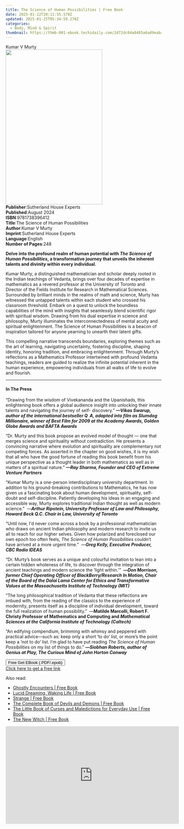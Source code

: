 ```yaml
---
title: The Science of Human Possibilities | Free Book
date: 2025-01-22T20:11:55.570Z
updated: 2025-01-25T05:34:59.278Z
categories:
  - Body, Mind & Spirit
thumbnail: https://thmb-001-ebook.techidaily.com/2d72dc04a0485a6ad9eaba644f7ac8621636cee1aa7201671996fea53de0d1f9.jpg
---
```

<main id="book-container">
  <div class="flex flex-col">
    <div class="book-brief flex-1 py-6 px-4 sm:p-6 md:py-10 md:px-8">
      <!-- brief-->
      <div class="book-brief-main">Kumar V Murty</div>
    </div>
    <div
      class="book-meta-info flex-1 grid gap-4 col-start-1 col-end-3 row-start-1 sm:mb-6 sm:grid-cols-4 lg:gap-6 lg:col-start-2 lg:row-end-6 lg:row-span-6 lg:mb-0"
    >
      <div
        class="book-meta-info-left place-content-center mt-4 p-4 text-sm leading-6 col-start-2 col-span-2 dark:text-slate-400"
      >
        <img
          class="w-full h-500 object-cover rounded-lg sm:h-255 sm:col-span-2 lg:col-span-full"
          src="https://img-001-ebook.techidaily.com/1ddb781bb71869a2e932c3c4c211dbb63c2c66194c07e2a446090abc2e4be0ba.jpg"
          alt=""
          width="312"
          height="500"
        />
      </div>
      <div
        class="book-meta-info-right mt-2 col-start-1 row-start-2 col-span-3 self-center"
      >
        <!-- meta data  -->
        <div class="flex flex-col px-4 md:px-8">
          <div class="flex-1">
            <strong>Publisher</strong>:<span class="px-2"
              >Sutherland House Experts</span
            >
          </div>
          <div class="flex-1">
            <strong>Published</strong>:<span class="px-2">August 2024</span>
          </div>
          <div class="flex-1">
            <strong>ISBN</strong>:<span class="px-2">9781738396412</span>
          </div>
          <div class="flex-1">
            <strong>Title</strong>:<span class="px-2"
              >The Science of Human Possibilities</span
            >
          </div>
          <div class="flex-1">
            <strong>Author</strong>:<span class="px-2">Kumar V Murty</span>
          </div>
          <div class="flex-1">
            <strong>Imprint</strong>:<span class="px-2"
              >Sutherland House Experts</span
            >
          </div>
          <div class="flex-1">
            <strong>Language</strong>:<span class="px-2">English</span>
          </div>
          <div class="flex-1">
            <strong>Number of Pages</strong>:<span class="px-2">248</span>
          </div>
        </div>
      </div>
    </div>
    <div class="book-description flex-1 py-6 px-4 sm:p-6 md:py-10 md:px-8">
      <div class="book-description-main">
        <div accordion-content="" id="description">
          <p>
            <b
              >Delve into the profound realm of human potential with
              <i>The Science of Human Possibilities</i>, a transformative
              journey that unveils the inherent talents and divinity within
              every individual.</b
            >
          </p>
          <p>
            Kumar Murty, a distinguished mathematician and scholar deeply rooted
            in the Indian teachings of Vedanta, brings over four decades of
            expertise in mathematics as a revered professor at the University of
            Toronto and Director of the Fields Institute for Research in
            Mathematical Sciences. Surrounded by brilliant minds in the realms
            of math and science, Murty has witnessed the untapped talents within
            each student who crossed his classroom threshold. Embark on a quest
            to unlock the boundless capabilities of the mind with insights that
            seamlessly blend scientific rigor with spiritual wisdom. Drawing
            from his dual expertise in science and philosophy, Murty illuminates
            the interconnectedness of mental acuity and spiritual enlightenment.
            The Science of Human Possibilities is a beacon of inspiration
            tailored for anyone yearning to unearth their latent gifts.
          </p>
          <p>
            This compelling narrative transcends boundaries, exploring themes
            such as the art of learning, navigating uncertainty, fostering
            discipline, shaping identity, honoring tradition, and embracing
            enlightenment. Through Murty’s reflections as a Mathematics
            Professor intertwined with profound Vedanta teachings, readers are
            guided to realize the infinite potential inherent in the human
            experience, empowering individuals from all walks of life to evolve
            and flourish.
          </p>
        </div>
        <div class="accordion-fader"></div>
      </div>
    </div>
    <div class="book-excerpts flex-1 py-6 px-4 sm:p-6 md:py-10 md:px-8">
      <!-- excerpts-->
      <div class="book-excerpts-main">
        <hr />
        <h4 class="placeholder placeholder-heading">
          <span>In The Press</span>
        </h4>
        <p></p>
        <p>
          “Drawing from the wisdom of Vivekananda and the Upanishads, this
          enlightening book offers a global audience insight into unlocking
          their innate talents and navigating the journey of self- discovery.”
          <b
            ><i
              >—Vikas Swarup, author of the international bestseller Q&nbsp; A,
              adapted into film as Slumdog Millionaire, winner of Best Film for
              2009 at the Academy Awards, Golden Globe Awards and BAFTA
              Awards</i
            ></b
          >
        </p>
        <p>
          “Dr. Murty and this book propose an evolved model of thought — one
          that merges science and spirituality without contradiction. He
          presents a convincing narrative where evolution and spirituality are
          complementary not competing forces. As asserted in the chapter on good
          wishes, it is my wish that all who have the good fortune of reading
          this book benefit from his unique perspective as a thought leader in
          both mathematics as well as in matters of a spiritual nature.”
          <b><i>—Ray Sharma, Founder and CEO of Extreme Venture Partners</i></b>
        </p>
        <p>
          “Kumar Murty is a one-person interdisciplinary university department.
          In addition to his ground-breaking contributions to Mathematics, he
          has now given us a fascinating book about human development,
          spirituality, self-doubt and self-discipline. Patiently developing his
          ideas in an engaging and accessible way, Murty explores traditional
          Indian thought as well as modern science.”&nbsp; —<b
            ><i
              >Arthur Ripstein, University Professor of Law and Philosophy,
              Howard Beck Q.C. Chair in Law, University of Toronto</i
            ></b
          >
        </p>
        <p>
          “Until now, I'd never come across a book by a professional
          mathematician who draws on ancient Indian philosophy and modern
          research to invite us all to reach for our higher selves. Given how
          polarized and foreclosed our own epoch too often feels,
          <i>The Science of Human Possibilities</i> couldn’t have arrived at a
          more urgent time.”&nbsp; —<b
            ><i>Greg Kelly, Executive Producer, CBC Radio IDEAS</i></b
          >
        </p>
        <p>
          “Dr. Murty’s book serves as a unique and colourful invitation to lean
          into a certain hidden wholeness of life, to discover through the
          integration of ancient teachings and modern science the ‘light
          within.’”&nbsp;<b>
            —<i
              >Don Morrison, former Chief Operating Officer of
              BlackBerry/Research In Motion, Chair of the Board of the Dalai
              Lama Center for Ethics and Transformative Values at the
              Massachusetts Institute of Technology (MIT)</i
            ></b
          >
        </p>
        <p>
          “The long philosophical tradition of Vedanta that these reflections
          are imbued with, from the reading of the classics to the experience of
          modernity, presents itself as a discipline of individual development,
          toward the full realization of human possibility.”<b>&nbsp;</b> —<b
            >Matilde Marcolli, Robert F. Christy Professor of Mathematics and
            Computing and&nbsp;</b
          ><b
            ><i
              >Mathematical Sciences at the California Institute of Technology
              (Caltech)</i
            ></b
          >
        </p>
        <p>
          “An edifying compendium, brimming with whimsy and peppered with
          practical advice—such as: keep only a short ‘to do’ list, or more’s
          the point keep a ‘not to do’ list. I’m glad to have put reading
          <i>The Science of Human Possibilities</i> on my list of things to do."
          <b>—</b
          ><b
            ><i
              >Siobhan Roberts, author of Genius at Play, The Curious Mind of
              John Horton Conway</i
            ></b
          ><br />
        </p>
        <p></p>
        <p></p>
      </div>
    </div>
    <div
      class="book-about-author flex-1 py-6 px-4 sm:p-6 md:py-10 md:px-8"
    ></div>
    <div class="book-free-get flex-1 py-6 px-4 sm:p-6 md:py-10 md:px-8">
      <button
        id="btn-free-get"
        class="bg-blue-500 hover:bg-blue-700 text-white font-bold py-2 px-4 rounded"
      >
        Free Get EBook (.PDF/.epub)
      </button>
      <div id="countdown-display" class="px-2 text-lg mt-2"></div>
      <a
        id="free-link"
        class="hidden bg-blue-500 hover:bg-blue-700 text-white font-bold py-2 px-4 rounded"
        href="https://www.ebooks.com/en-us/book/211413356/the-science-of-human-possibilities/kumar-v-murty/"
        target="_blank"
        >Click here to get a free link</a
      >
    </div>
    <script>
      let countdownTime = 0;
      let countdownInterval = null;
      document
        .getElementById('btn-free-get')
        .addEventListener('click', startCountdown);
      function startCountdown() {
        countdownTime = new Date().getTime() + 60000 * 3;
        countdownInterval = setInterval(updateCountdown, 1000);
        document.getElementById('btn-free-get').disabled = true;
        document
          .getElementById('btn-free-get')
          .classList.add('bg-gray-500', 'cursor-not-allowed');
      }
      function updateCountdown() {
        let currentTime = new Date().getTime();
        let timeLeft = countdownTime - currentTime;
        let secondsLeft = Math.floor(timeLeft / 1000);
        document.getElementById('countdown-display').innerHTML =
          `Remaining time: ${secondsLeft} seconds.`;
        if (secondsLeft <= 0) {
          clearInterval(countdownInterval);
          document.getElementById('btn-free-get').classList.add('hidden');
          document.getElementById('free-link').classList.remove('hidden');
          document.getElementById('countdown-display').innerHTML = '';
        }
      }
    </script>
  </div>
</main>

<ins class="adsbygoogle"
      style="display:block"
      data-ad-client="ca-pub-7571918770474297"
      data-ad-slot="8358498916"
      data-ad-format="auto"
      data-full-width-responsive="true"></ins>
    

<span class="atpl-alsoreadstyle">Also read:</span>
<div><ul>
<li><a href="https://novels-ebooks.techidaily.com/210032632-9781634500111-ghostly-encounters/"><u>Ghostly Encounters | Free Book</u></a></li>
<li><a href="https://novels-ebooks.techidaily.com/210032445-9781476640266-lucid-dreaming-waking-life/"><u>Lucid Dreaming, Waking Life | Free Book</u></a></li>
<li><a href="https://novels-ebooks.techidaily.com/210032674-9781632201362-strange/"><u>Strange | Free Book</u></a></li>
<li><a href="https://novels-ebooks.techidaily.com/210032996-9781628730968-the-complete-book-of-devils-and-demons/"><u>The Complete Book of Devils and Demons | Free Book</u></a></li>
<li><a href="https://novels-ebooks.techidaily.com/210033054-9781628731378-the-little-book-of-curses-and-maledictions-for-everyday-use/"><u>The Little Book of Curses and Maledictions for Everyday Use | Free Book</u></a></li>
<li><a href="https://novels-ebooks.techidaily.com/210034897-9781578597284-the-new-witch/"><u>The New Witch | Free Book</u></a></li>
</ul></div>

<!-- affiliate ads begin -->
<iframe width="560" height="315" src="https://www.youtube.com/embed/RJNYTGHVlLc?si=heERQcpMi77lqToE" title="YouTube video player" frameborder="0" allow="accelerometer; autoplay; clipboard-write; encrypted-media; gyroscope; picture-in-picture; web-share" referrerpolicy="strict-origin-when-cross-origin" allowfullscreen></iframe>
<!-- affiliate ads end -->

